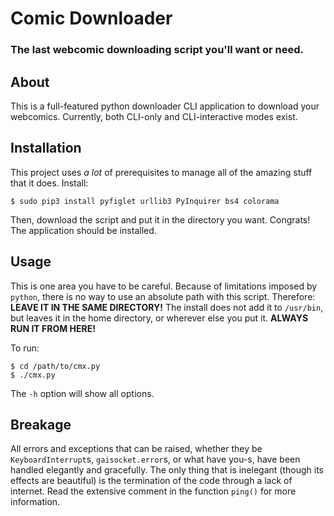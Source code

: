 # Comic Downloader
### The last webcomic downloading script you'll want or need.

## About
This is a full-featured python downloader CLI application to download your webcomics. Currently, both CLI-only and CLI-interactive modes exist.

## Installation
This project uses _a lot_ of prerequisites to manage all of the amazing stuff that it does. Install:
```
$ sudo pip3 install pyfiglet urllib3 PyInquirer bs4 colorama
```
Then, download the script and put it in the directory you want.
Congrats! The application should be installed.
## Usage
This is one area you have to be careful. Because of limitations imposed by `python`, there is no way to use an absolute path with this script. Therefore: __LEAVE IT IN THE SAME DIRECTORY!__ The install does not add it to `/usr/bin`, but leaves it in the home directory, or wherever else you put it. __ALWAYS RUN IT FROM HERE!__

To run:
```
$ cd /path/to/cmx.py
$ ./cmx.py
```
The `-h` option will show all options.

## Breakage
All errors and exceptions that can be raised, whether they be `KeyboardInterrupt`s, `gaisocket.error`s, or what have you-s, have been handled elegantly and gracefully. 
The only thing that is inelegant (though its effects are beautiful) is the termination of the code through a lack of internet. Read the extensive comment in the function `ping()` for more information.
